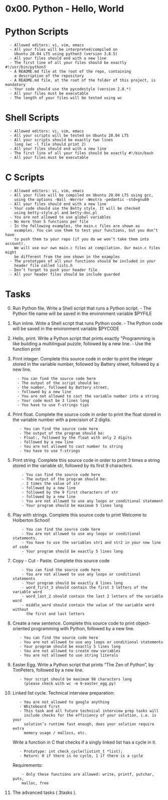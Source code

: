 # 0x00. Python - Hello, World


# Python Scripts
      - Allowed editors: vi, vim, emacs
      - All your files will be interpreted/compiled on 
        Ubuntu 20.04 LTS using python3 (version 3.8.5)
      - All your files should end with a new line
      - The first line of all your files should be exactly #!/usr/bin/python3
      - A README.md file at the root of the repo, containing 
        a description of the repository
      - A README.md file, at the root of the folder of this project, is mandatory
      - Your code should use the pycodestyle (version 2.8.*)
      - All your files must be executable
      - The length of your files will be tested using wc

# Shell Scripts
      - Allowed editors: vi, vim, emacs
      - All your scripts will be tested on Ubuntu 20.04 LTS
      - All your scripts should be exactly two lines 
        long (wc -l file should print 2)
      - All your files should end with a new line
      - The first line of all your files should be exactly #!/bin/bash
      - All your files must be executable

# C Scripts
      - Allowed editors: vi, vim, emacs
      - All your files will be compiled on Ubuntu 20.04 LTS using gcc, 
        using the options -Wall -Werror -Wextra -pedantic -std=gnu89
      - All your files should end with a new line
      - Your code should use the Betty style. It will be checked
        using betty-style.pl and betty-doc.pl
      - You are not allowed to use global variables
      - No more than 5 functions per file
      - In the following examples, the main.c files are shown as 
        examples. You can use them to test your functions, but you don’t have 
        to push them to your repo (if you do we won’t take them into account).
        We will use our own main.c files at compilation. Our main.c files might 
        be different from the one shown in the examples
      - The prototypes of all your functions should be included in your 
        header file called lists.h
      - Don’t forget to push your header file
      - All your header files should be include guarded

# Tasks

0. Run Python file.
     Write a Shell script that runs a Python script.
        - The Python file name will be saved in the environment variable $PYFILE

1. Run inline.
     Write a Shell script that runs Python code.
         - The Python code will be saved in the environment variable $PYCODE

2. Hello, print.
     Write a Python script that prints exactly "Programming is like building a 
     multilingual puzzle, followed by a new line.
          - Use the function print

3. Print integer.
     Complete this source code in order to print the integer stored in 
     the variable number, followed by Battery street, followed by a new line.
 
         - You can find the source code here
         - The output of the script should be:
         - the number, followed by Battery street,
         - followed by a new line
         - You are not allowed to cast the variable number into a string
         - Your code must be 3 lines long
         - You have to use f-strings tips

4. Print float.
     Complete the source code in order to print the float stored in the 
     variable number with a precision of 2 digits.

          - You can find the source code here
          - The output of the program should be:
          - Float:, followed by the float with only 2 digits
          - followed by a new line
          - You are not allowed to cast number to string
          - You have to use f-strings

5. Print string.
     Complete this source code in order to print 3 times a string stored in the 
     variable str, followed by its first 9 characters.

           - You can find the source code here
           - The output of the program should be:
           - 3 times the value of str
           - followed by a new line
           - followed by the 9 first characters of str
           - followed by a new line
           - You are not allowed to use any loops or conditional statement
           - Your program should be maximum 5 lines long

6. Play with strings.
    Complete this source code to print Welcome to Holberton School!

           - You can find the source code here
           - You are not allowed to use any loops or conditional statements.
           - You have to use the variables str1 and str2 in your new line of code
           - Your program should be exactly 5 lines long

7. Copy - Cut - Paste.
    Complete this source code

           - You can find the source code here
           - You are not allowed to use any loops or conditional statements
           - Your program should be exactly 8 lines long
           - word_first_3 should contain the first 3 letters of the variable word
           - word_last_2 should contain the last 2 letters of the variable word
           - middle_word should contain the value of the variable word without 
             the first and last letters

8. Create a new sentence.
    Complete this source code to print object-oriented programming with Python,
    followed by a new line.

          - You can find the source code here
          - You are not allowed to use any loops or conditional statements
          - Your program should be exactly 5 lines long
          - You are not allowed to create new variables
          - You are not allowed to use string literals


9. Easter Egg.
    Write a Python script that prints “The Zen of Python”, by TimPeters,
    followed by a new line.

          - Your script should be maximum 98 characters long 
            (please check with wc -m 9-easter_egg.py)

10. Linked list cycle.
    Technical interview preparation:

           - You are not allowed to google anything
           - Whiteboard first
           - This task and all future technical interview prep tasks will 
             include checks for the efficiency of your solution, i.e. is your 
             solution’s runtime fast enough, does your solution require extra 
             memory usage / mallocs, etc.

    Write a function in C that checks if a singly linked list has a cycle in it.

           - Prototype: int check_cycle(listint_t *list);
           - Return: 0 if there is no cycle, 1 if there is a cycle
    Requirements:

            - Only these functions are allowed: write, printf, putchar, puts,
            malloc, free

11. The advanced tasks ( 3tasks ).
